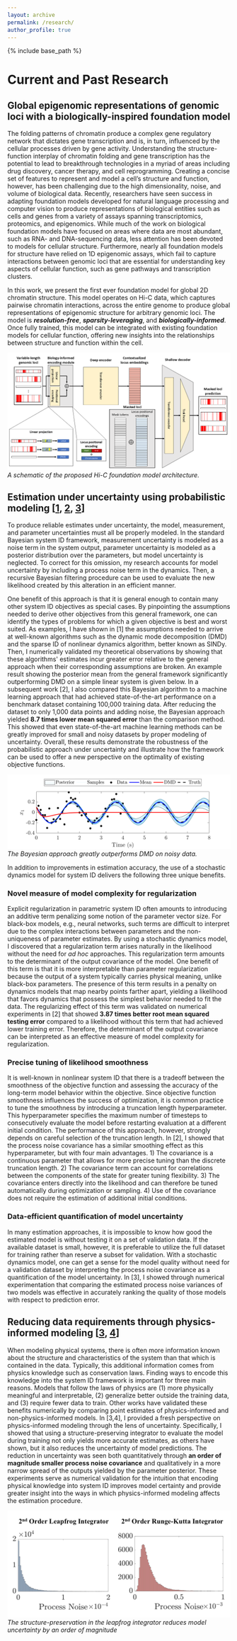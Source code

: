 ```yaml
---
layout: archive
permalink: /research/
author_profile: true
---
```


{% include base_path %}

# Current and Past Research

## Global epigenomic representations of genomic loci with a biologically-inspired foundation model

The folding patterns of chromatin produce a complex gene regulatory network that dictates gene transcription and is, in turn, influenced by the cellular processes driven by gene activity. Understanding the structure-function interplay of chromatin folding and gene transcription has the potential to lead to breakthrough technologies in a myriad of areas including drug discovery, cancer therapy, and cell reprogramming. Creating a concise set of features to represent and model a cell’s structure and function, however, has been challenging due to the high dimensionality, noise, and volume of biological data. Recently, researchers have seen success in adapting foundation models developed for natural language processing and computer vision to produce representations of biological entities such as cells and genes from a variety of assays spanning transcriptomics, proteomics, and epigenomics. While much of the work on biological foundation models have focused on areas where data are most abundant, such as RNA- and DNA-sequencing data, less attention has been devoted to models for cellular structure. Furthermore, nearly all foundation models for structure have relied on 1D epigenomic assays, which fail to capture interactions between genomic loci that are essential for understanding key aspects of cellular function, such as gene pathways and transcription clusters. 

In this work, we present the first ever foundation model for global 2D chromatin structure. This model operates on Hi-C data, which captures pairwise chromatin interactions, across the entire genome to produce global representations of epigenomic structure for arbitrary genomic loci. The model is ***resolution-free***, ***sparsity-leveraging***, and ***biologically-informed***. Once fully trained, this model can be integrated with existing foundation models for cellular function, offering new insights into the relationships between structure and function within the cell.

![A schematic of the foundation model architecture.](../files/biomodular.png "Hi-C foundation model architecture")*A schematic of the proposed Hi-C foundation model architecture.*


## Estimation under uncertainty using probabilistic modeling [[1](../publication/2020-bayesian), [2](../publication/2023-likelihood), [3](../publication/2020-hamiltonian)]

To produce reliable estimates under uncertainty, the model, measurement, and parameter uncertainties must all be properly modeled. In the standard Bayesian system ID framework, measurement uncertainty is modeled as a noise term in the system output, parameter uncertainty is modeled as a posterior distribution over the parameters, but model uncertainty is neglected. To correct for this omission, my research accounts for model uncertainty by including a process noise term in the dynamics. Then, a recursive Bayesian filtering procedure can be used to evaluate the new likelihood created by this alteration in an efficient manner.

One benefit of this approach is that it is general enough to contain many other system ID objectives as special cases. By pinpointing the assumptions needed to derive other objectives from this general framework, one can identify the types of problems for which a given objective is best and worst suited. As examples, I have shown in [1] the assumptions needed to arrive at well-known algorithms such as the dynamic mode decomposition (DMD) and the sparse ID of nonlinear dynamics algorithm, better known as SINDy. Then, I numerically validated my theoretical observations by showing that these algorithms' estimates incur greater error relative to the general approach when their corresponding assumptions are broken. An example result showing the posterior mean from the general framework significantly outperforming DMD on a simple linear system is given below. In a subsequent work [2], I also compared this Bayesian algorithm to a machine learning approach that had achieved state-of-the-art performance on a benchmark dataset containing 100,000 training data. After reducing the dataset to only 1,000 data points and adding noise, the Bayesian approach yielded **8.7 times lower mean squared error** than the comparison method. This showed that even state-of-the-art machine learning methods can be greatly improved for small and noisy datasets by proper modeling of uncertainty. Overall, these results demonstrate the robustness of the probabilistic approach under uncertainty and illustrate how the framework can be used to offer a new perspective on the optimality of existing objective functions.

![A plot of position vs. time of a simple harmonic oscillator showing the truth, the posterior mean with a shaded region containing 95% of posterior samples, the comparison method DMD, and the data. The overlaid data are very noisy, but the posterior mean is still able to closely reconstruct the truth. The comparison method DMD quickly approaches the stationary point at zero, which does not match the true system behavior.](../files/pendulum.png "Estimation comparison on a simple harmonic oscillator.")*The Bayesian approach greatly outperforms DMD on noisy data.*

In addition to improvements in estimation accuracy, the use of a stochastic dynamics model for system ID delivers the following three unique benefits.

### Novel measure of model complexity for regularization

Explicit regularization in parametric system ID often amounts to introducing an additive term penalizing some notion of the parameter vector size. For black-box models, e.g., neural networks, such terms are difficult to interpret due to the complex interactions between parameters and the non-uniqueness of parameter estimates. By using a stochastic dynamics model, I discovered that a regularization term arises naturally in the likelihood without the need for *ad hoc* approaches. This regularization term amounts to the determinant of the output covariance of the model. One benefit of this term is that it is more interpretable than parameter regularization because the output of a system typically carries physical meaning, unlike black-box parameters. The presence of this term results in a penalty on dynamics models that map nearby points farther apart, yielding a likelihood that favors dynamics that possess the simplest behavior needed to fit the data. The regularizing effect of this term was validated on numerical experiments in [2] that showed **3.87 times better root mean squared testing error** compared to a likelihood without this term that had achieved lower training error. Therefore, the determinant of the output covariance can be interpreted as an effective measure of model complexity for regularization.

### Precise tuning of likelihood smoothness

It is well-known in nonlinear system ID that there is a tradeoff between the smoothness of the objective function and assessing the accuracy of the long-term model behavior within the objective. Since objective function smoothness influences the success of optimization, it is common practice to tune the smoothness by introducing a truncation length hyperparameter. This hyperparameter specifies the maximum number of timesteps to consecutively evaluate the model before restarting evaluation at a different initial condition. The performance of this approach, however, strongly depends on careful selection of the truncation length. In [2], I showed that the process noise covariance has a similar smoothing effect as this hyperparameter, but with four main advantages. 1) The covariance is a continuous parameter that allows for more precise tuning than the discrete truncation length. 2) The covariance term can account for correlations between the components of the state for greater tuning flexibility. 3) The covariance enters directly into the likelihood and can therefore be tuned automatically during optimization or sampling. 4) Use of the covariance does not require the estimation of additional initial conditions.

### Data-efficient quantification of model uncertainty

In many estimation approaches, it is impossible to know how good the estimated model is without testing it on a set of validation data. If the available dataset is small, however, it is preferable to utilize the full dataset for training rather than reserve a subset for validation. With a stochastic dynamics model, one can get a sense for the model quality without need for a validation dataset by interpreting the process noise covariance as a quantification of the model uncertainty. In [3], I showed through numerical experimentation that comparing the estimated process noise variances of two models was effective in accurately ranking the quality of those models with respect to prediction error.

## Reducing data requirements through physics-informed modeling [[3](../publication/2020-hamiltonian), [4](../publication/2022-hamiltonian)]

When modeling physical systems, there is often more information known about the structure and characteristics of the system than that which is contained in the data. Typically, this additional information comes from physics knowledge such as conservation laws. Finding ways to encode this knowledge into the system ID framework is important for three main reasons. Models that follow the laws of physics are (1) more physically meaningful and interpretable, (2) generalize better outside the training data, and (3) require fewer data to train. Other works have validated these benefits numerically by comparing point estimates of physics-informed and non-physics-informed models. In [3,4], I provided a fresh perspective on physics-informed modeling through the lens of uncertainty. Specifically, I showed that using a structure-preserving integrator to evaluate the model during training not only yields more accurate estimates, as others have shown, but it also reduces the uncertainty of model predictions. The reduction in uncertainty was seen both quantitatively through **an order of magnitude smaller process noise covariance** and qualitatively in a more narrow spread of the outputs yielded by the parameter posterior. These experiments serve as numerical validation for the intuition that encoding physical knowledge into system ID improves model certainty and provide greater insight into the ways in which physics-informed modeling affects the estimation procedure.

![](../files/model_uncertainty.png)
*The structure-preservation in the leapfrog integrator reduces model uncertainty by an order of magnitude*

<!-- # Future Research

## Fast posterior sampling with generative models

Quantifying the uncertainty in dynamical systems often involves drawing parameter samples from the posterior distribution and then feeding those samples into the dynamics to generate samples of the system output. A significant barrier to this approach, however, is the difficulty of efficient posterior sampling. One approach is to use Markov chain Monte Carlo (MCMC) sampling, but this involves evaluation of the posterior for each sample and can be slow to converge for distributions containing complex correlations. A growing and exciting area of research that has arisen to address these issues is generative modeling. Generative models draw on machine learning techniques to estimate functions that can transform samples from one distribution, such as a Gaussian, to samples from a target distribution, e.g., the posterior. Although these methods have a substantial upfront training cost, sampling can be as simple as drawing a Gaussian sample and evaluating a neural network once training is complete. In this research project, I aim to drastically improve the cost of sampling the posterior by adapting state-of-the-art techniques from generative modeling, such as score-based models and generative adversarial networks, to the Bayesian system ID framework.

This research project will begin with a literature review on generative modeling techniques and their applications to system ID. Then, I will seek to develop a novel methodology for combining the Bayesian system ID approach with generative modeling in a way that addresses gaps identified in the literature. Once this method is developed, it can be tested on benchmark examples against the standard sampling approach of MCMC. To assess the performance of the novel method, I will (1) record the computation time of each method and (2) evaluate the closeness of the samples of the generative model to those of MCMC using a Monte Carlo approximation of the Kullback-Leibler divergence. By using these two metrics, I can effectively quantify the tradeoff between the expense and accuracy of the two approaches. After obtaining good results on these experiments, the next step will involve investigating data assimilation approaches for efficiently updating the generative model with new data. This method will be compared to an MCMC approach where the target distribution is updated with the new data after the chain converges to the initial distribution. Similar performance metrics can be evaluated for comparison.


## Correcting reduced-order models with partially-observed experimental data

Many models of high-dimensional systems are prohibitively expensive for real-time applications and control schemes. Reduced-order modeling is often used to address this issue by creating cost-effective, low-dimensional models of high-dimensional systems. The process for this modeling approach requires two steps: (1) identify a low-dimensional subspace that captures most of the system behavior, and (2) estimate a model of the reduced-order dynamics. To perform these estimation steps, many reduced-order modeling methods require high-resolution, full-field, and noiseless data, usually generated through numerical simulation of the full-order model (FOM). In practice, however, this setup is unrealistic. The FOM is almost always partially unknown, inaccurate, or uncertain. The aim of this research project is to correct the reduced-order model (ROM) learned by the imperfect simulation data using experimental data collected directly from the system. This will require corrections to both the subspace ID and ROM estimation steps, as well as uncertainty quantification (UQ) of each correction. The outcome of this project has the potential to reduce the burden of full-order modeling and analysis by using inexpensive data to improve the ROM accuracy.

This project will begin with a literature review of methods that quantify uncertainty in steps (1) and/or (2) of the reduced-order modeling procedure and methods for updating a ROM using partially-observed experimental data. From this review, I seek to identify common modeling assumptions that are needed for state-of-the-art approaches but may be restrictive for real-world problems. Then, I will develop a more general modeling framework that can potentially be applied to a wider range of problems. My next step will be to create a computational algorithm that relies on Bayesian system ID to perform efficient estimation under this new modeling framework. To test the algorithm, I will seek out realistic examples that break the modeling assumptions of comparison methods, and I will assess whether the novel algorithm is better-suited for these problems. For this assessment, the mean squared error of the model predictions will be used as a performance metric. Lastly, an analysis of the computational complexity of the algorithm will be included. -->